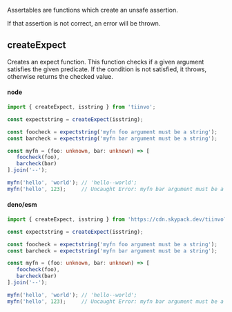 Assertables are functions which create an unsafe assertion.

If that assertion is not correct, an error will be thrown.

## createExpect

Creates an expect function. This function checks if a given argument satisfies the given predicate.
If the condition is not satisfied, it throws, otherwise returns the checked value.

<!-- tabs:start --->

#### **node**

```ts
import { createExpect, isstring } from 'tiinvo';

const expectstring = createExpect(isstring);

const foocheck = expectstring('myfn foo argument must be a string');
const barcheck = expectstring('myfn bar argument must be a string');

const myfn = (foo: unknown, bar: unknown) => [
   foocheck(foo),
   barcheck(bar)
].join('--');

myfn('hello', 'world'); // 'hello--world';
myfn('hello', 123);     // Uncaught Error: myfn bar argument must be a string
```

#### **deno/esm**

```ts
import { createExpect, isstring } from 'https://cdn.skypack.dev/tiinvo?dts';

const expectstring = createExpect(isstring);

const foocheck = expectstring('myfn foo argument must be a string');
const barcheck = expectstring('myfn bar argument must be a string');

const myfn = (foo: unknown, bar: unknown) => [
   foocheck(foo),
   barcheck(bar)
].join('--');

myfn('hello', 'world'); // 'hello--world';
myfn('hello', 123);     // Uncaught Error: myfn bar argument must be a string
```


<!-- tabs:end --->

